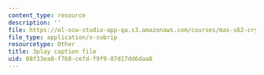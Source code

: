 ```yaml
---
content_type: resource
description: ''
file: https://ol-ocw-studio-app-qa.s3.amazonaws.com/courses/mas-s62-cryptocurrency-engineering-and-design-spring-2018/08f33ea0f768cefdf9f907d17dd6daa8_IJquEYhiq_U.srt
file_type: application/x-subrip
resourcetype: Other
title: 3play caption file
uid: 08f33ea0-f768-cefd-f9f9-07d17dd6daa8
---
```

